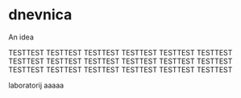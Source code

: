 # dnevnica

An idea

TESTTEST TESTTEST TESTTEST TESTTEST TESTTEST TESTTEST TESTTEST TESTTEST TESTTEST TESTTEST TESTTEST TESTTEST TESTTEST TESTTEST TESTTEST TESTTEST TESTTEST TESTTEST

laboratorij
aaaaa
